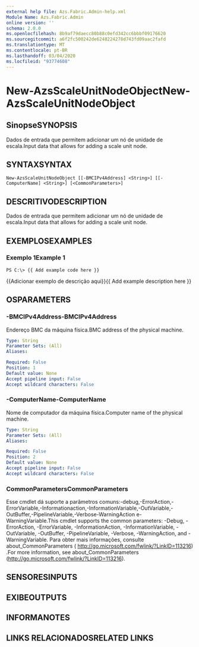 ```yaml
---
external help file: Azs.Fabric.Admin-help.xml
Module Name: Azs.Fabric.Admin
online version: ''
schema: 2.0.0
ms.openlocfilehash: 8b9af79daecc80b88c0efd342cc6bbbf09176620
ms.sourcegitcommit: a6f2fc500242de6248224278d743fd09aac2fafd
ms.translationtype: MT
ms.contentlocale: pt-BR
ms.lasthandoff: 03/04/2020
ms.locfileid: "93774608"
---
```

# <span data-ttu-id="3fed3-101">New-AzsScaleUnitNodeObject</span><span class="sxs-lookup"><span data-stu-id="3fed3-101">New-AzsScaleUnitNodeObject</span></span>

## <span data-ttu-id="3fed3-102">Sinopse</span><span class="sxs-lookup"><span data-stu-id="3fed3-102">SYNOPSIS</span></span>
<span data-ttu-id="3fed3-103">Dados de entrada que permitem adicionar um nó de unidade de escala.</span><span class="sxs-lookup"><span data-stu-id="3fed3-103">Input data that allows for adding a scale unit node.</span></span>

## <span data-ttu-id="3fed3-104">SYNTAX</span><span class="sxs-lookup"><span data-stu-id="3fed3-104">SYNTAX</span></span>

```
New-AzsScaleUnitNodeObject [[-BMCIPv4Address] <String>] [[-ComputerName] <String>] [<CommonParameters>]
```

## <span data-ttu-id="3fed3-105">DESCRITIVO</span><span class="sxs-lookup"><span data-stu-id="3fed3-105">DESCRIPTION</span></span>
<span data-ttu-id="3fed3-106">Dados de entrada que permitem adicionar um nó de unidade de escala.</span><span class="sxs-lookup"><span data-stu-id="3fed3-106">Input data that allows for adding a scale unit node.</span></span>

## <span data-ttu-id="3fed3-107">EXEMPLOS</span><span class="sxs-lookup"><span data-stu-id="3fed3-107">EXAMPLES</span></span>

### <span data-ttu-id="3fed3-108">Exemplo 1</span><span class="sxs-lookup"><span data-stu-id="3fed3-108">Example 1</span></span>
```
PS C:\> {{ Add example code here }}
```

<span data-ttu-id="3fed3-109">{{Adicionar exemplo de descrição aqui}}</span><span class="sxs-lookup"><span data-stu-id="3fed3-109">{{ Add example description here }}</span></span>

## <span data-ttu-id="3fed3-110">OS</span><span class="sxs-lookup"><span data-stu-id="3fed3-110">PARAMETERS</span></span>

### <span data-ttu-id="3fed3-111">-BMCIPv4Address</span><span class="sxs-lookup"><span data-stu-id="3fed3-111">-BMCIPv4Address</span></span>
<span data-ttu-id="3fed3-112">Endereço BMC da máquina física.</span><span class="sxs-lookup"><span data-stu-id="3fed3-112">BMC address of the physical machine.</span></span>

```yaml
Type: String
Parameter Sets: (All)
Aliases: 

Required: False
Position: 1
Default value: None
Accept pipeline input: False
Accept wildcard characters: False
```

### <span data-ttu-id="3fed3-113">-ComputerName</span><span class="sxs-lookup"><span data-stu-id="3fed3-113">-ComputerName</span></span>
<span data-ttu-id="3fed3-114">Nome de computador da máquina física.</span><span class="sxs-lookup"><span data-stu-id="3fed3-114">Computer name of the physical machine.</span></span>

```yaml
Type: String
Parameter Sets: (All)
Aliases: 

Required: False
Position: 2
Default value: None
Accept pipeline input: False
Accept wildcard characters: False
```

### <span data-ttu-id="3fed3-115">CommonParameters</span><span class="sxs-lookup"><span data-stu-id="3fed3-115">CommonParameters</span></span>
<span data-ttu-id="3fed3-116">Esse cmdlet dá suporte a parâmetros comuns:-debug,-ErrorAction,-ErrorVariable,-Informationaction,-InformationVariable,-OutVariable,-OutBuffer,-PipelineVariable,-Verbose-WarningAction e-WarningVariable.</span><span class="sxs-lookup"><span data-stu-id="3fed3-116">This cmdlet supports the common parameters: -Debug, -ErrorAction, -ErrorVariable, -InformationAction, -InformationVariable, -OutVariable, -OutBuffer, -PipelineVariable, -Verbose, -WarningAction, and -WarningVariable.</span></span> <span data-ttu-id="3fed3-117">Para obter mais informações, consulte about_CommonParameters ( http://go.microsoft.com/fwlink/?LinkID=113216) .</span><span class="sxs-lookup"><span data-stu-id="3fed3-117">For more information, see about_CommonParameters (http://go.microsoft.com/fwlink/?LinkID=113216).</span></span>

## <span data-ttu-id="3fed3-118">SENSORES</span><span class="sxs-lookup"><span data-stu-id="3fed3-118">INPUTS</span></span>

## <span data-ttu-id="3fed3-119">EXIBE</span><span class="sxs-lookup"><span data-stu-id="3fed3-119">OUTPUTS</span></span>

## <span data-ttu-id="3fed3-120">INFORMA</span><span class="sxs-lookup"><span data-stu-id="3fed3-120">NOTES</span></span>

## <span data-ttu-id="3fed3-121">LINKS RELACIONADOS</span><span class="sxs-lookup"><span data-stu-id="3fed3-121">RELATED LINKS</span></span>

